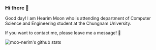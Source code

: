 ### Hi there 👋

Good day! I am Hearim Moon who is attending department of Computer Science and Engineering student at the Chungnam University. 

If you want to contact me, please leave me a message! 📩


![moo-nerim's github stats](https://github-readme-stats.vercel.app/api?username=moo-nerim&show_icons=true)
<!--
**moo-nerim/moo-nerim** is a ✨ _special_ ✨ repository because its `README.md` (this file) appears on your GitHub profile.

Here are some ideas to get you started:

- 🔭 I’m currently working on ...
- 🌱 I’m currently learning ...
- 👯 I’m looking to collaborate on ...
- 🤔 I’m looking for help with ...
- 💬 Ask me about ...
- 📫 How to reach me: ...
- 😄 Pronouns: ...
- ⚡ Fun fact: ...
-->
